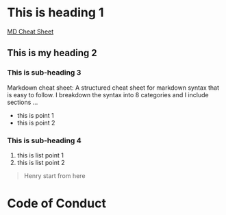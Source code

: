 # This is heading 1

[MD Cheat Sheet](https://www.markdownguide.org/cheat-sheet/)
## This is my heading 2

### This is sub-heading 3

Markdown cheat sheet: A structured cheat sheet for markdown syntax that is easy to follow. I breakdown the syntax into 8 categories and I include sections ...

- this is point 1
- this is point 2

### This is sub-heading 4
1. this is list point 1
2. this is list point 2

> Henry start from here

# Code of Conduct

